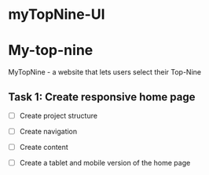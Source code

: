 # myTopNine-UI

# My-top-nine 

MyTopNine - a website that lets users select their Top-Nine
  
## Task 1: Create responsive home page

- [ ] Create project structure 
- [ ] Create navigation 
- [ ] Create content
- [ ] Create a tablet and mobile version of the home page


